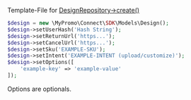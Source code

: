 Template-File for [DesignRepository->create()][DesignRepository]

```php
$design = new \MyPromo\Connect\SDK\Models\Design();
$design->setUserHash('Hash String');
$design->setReturnUrl('https...');
$design->setCancelUrl('https...');
$design->setSku('EXAMPLE-SKU');
$design->setIntent('EXAMPLE-INTENT (upload/customize)');
$design->setOptions([
    'example-key' => 'example-value'
]);
```

Options are optionals.

[DesignRepository]: ../Repositories/DesignRepository.md
